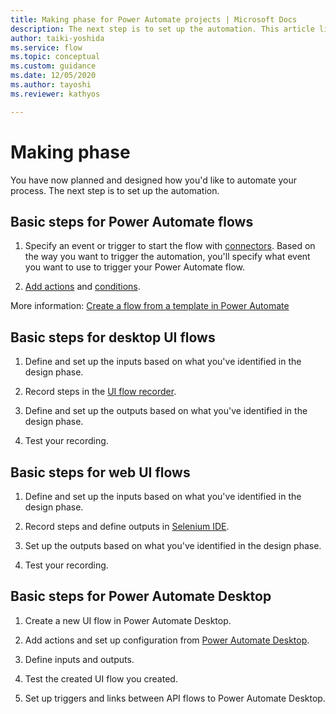 ```yaml
---
title: Making phase for Power Automate projects | Microsoft Docs
description: The next step is to set up the automation. This article lists the relevant documentation to help you do so.
author: taiki-yoshida
ms.service: flow
ms.topic: conceptual
ms.custom: guidance
ms.date: 12/05/2020
ms.author: tayoshi
ms.reviewer: kathyos

---
```


# Making phase

You have now planned and designed how you'd like to automate your process.
The next step is to set up the automation.

## Basic steps for Power Automate flows

1.  Specify an event or trigger to start the flow with
    [connectors](https://docs.microsoft.com/connectors/). Based on the way you
    want to trigger the automation, you'll specify what event you want to use
    to trigger your Power Automate flow.

2.  [Add actions](../../multi-step-logic-flow.md) and [conditions](../../add-condition.md).

More information: [Create a flow from a template in Power Automate](../../get-started-logic-template.md)

## Basic steps for desktop UI flows

1.  Define and set up the inputs based on what you've identified in the
    design phase.

2.  Record steps in the [UI flow recorder](../../ui-flows/create-desktop.md).

3.  Define and set up the outputs based on what you've identified in the
    design phase.

4.  Test your recording.

## Basic steps for web UI flows

1.  Define and set up the inputs based on what you've identified in the design phase.

2.  Record steps and define outputs in [Selenium IDE](../../ui-flows/create-web.md).

3.  Set up the outputs based on what you've identified in the design phase.

4.  Test your recording.

## Basic steps for Power Automate Desktop 

1.  Create a new UI flow in Power Automate Desktop.

2.  Add actions and set up configuration from [Power Automate Desktop](../../ui-flows/desktop/introduction.md).

3.  Define inputs and outputs.

4.  Test the created UI flow you created.

5.  Set up triggers and links between API flows to Power Automate Desktop.
